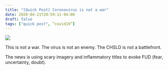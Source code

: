 ```yaml
---
title: "[Quick Post] Coronavirus is not a war"
date: 2020-04-21T20:59:11-04:00
draft: false
tags: ["quick post", “covid19”]
---
```


![](/images/2020-04-21-QP.png)

This is not a war. The virus is not an enemy. The CHSLD is not a battlefront.

The news is using scary imagery and inflammatory titles to evoke FUD (fear, uncertainty, doubt).
